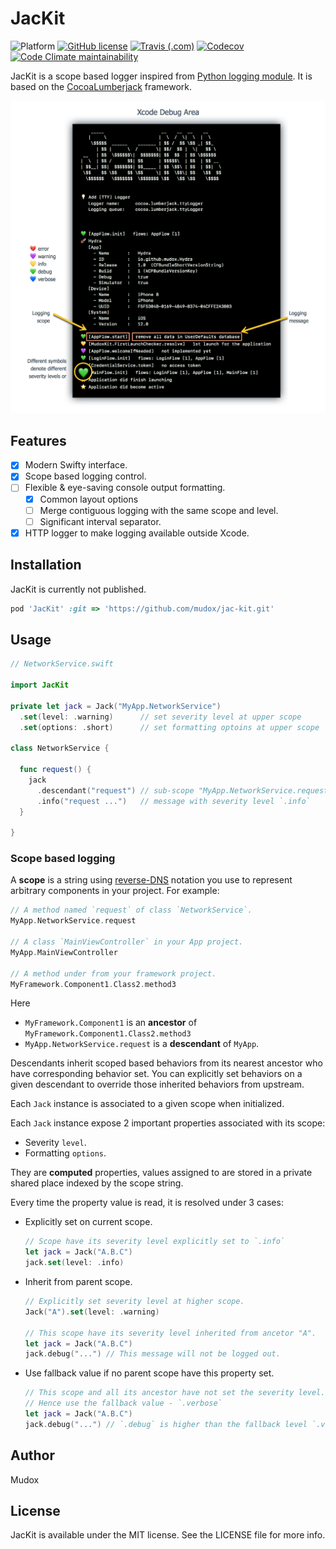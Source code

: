 # JacKit

![Platform](https://img.shields.io/badge/platform-ios-lightgrey.svg)
[![GitHub license](https://img.shields.io/github/license/mudox/jac-kit.svg)](https://github.com/mudox/jac-kit/blob/master/LICENSE)
[![Travis (.com)](https://img.shields.io/travis/com/mudox/jac-kit.svg)](https://travis-ci.com/mudox/jac-kit)
[![Codecov](https://img.shields.io/codecov/c/github/mudox/jac-kit.svg)](https://codecov.io/gh/mudox/mudox-kit)
[![Code Climate maintainability](https://img.shields.io/codeclimate/maintainability/mudox/jac-kit.svg)](https://codeclimate.com/github/mudox/jac-kit/maintainability)

JacKit is a scope based logger inspired from [Python logging module]. It is based on the [CocoaLumberjack] framework.

<p align="center">
  <img src="Asset/screenshot-project-start.png" width=747/>
</p>

## Features

- [x] Modern Swifty interface.
- [x] Scope based logging control.
- [ ] Flexible & eye-saving console output formatting.
    - [x] Common layout options
    - [ ] Merge contiguous logging with the same scope and level.
    - [ ] Significant interval separator.
- [x] HTTP logger to make logging available outside Xcode.

## Installation

<!--JacKit is available through [CocoaPods](http://cocoapods.org). To install-->
<!--it, simply add the following line to your Podfile:-->

JacKit is currently not published.

```ruby
pod 'JacKit' :git => 'https://github.com/mudox/jac-kit.git'
```

## Usage

```swift
// NetworkService.swift

import JacKit

private let jack = Jack("MyApp.NetworkService")
  .set(level: .warning)      // set severity level at upper scope
  .set(options: .short)      // set formatting optoins at upper scope

class NetworkService {

  func request() {
    jack
      .descendant("request") // sub-scope "MyApp.NetworkService.request"
      .info("request ...")   // message with severity level `.info`
  }

}
```

### Scope based logging

A __scope__ is a string using [reverse-DNS] notation you use to represent
arbitrary components in your project. For example:

```swift
// A method named `request` of class `NetworkService`.
MyApp.NetworkService.request

// A class `MainViewController` in your App project.
MyApp.MainViewController

// A method under from your framework project.
MyFramework.Component1.Class2.method3
```

Here

- `MyFramework.Component1` is an **ancestor** of `MyFramework.Component1.Class2.method3`
- `MyApp.NetworkService.request` is a **descendant** of `MyApp`.

Descendants inherit scoped based behaviors from its nearest ancestor who have
corresponding behavior set. You can explicitly set behaviors on a given
descendant to override those inherited behaviors from upstream.

Each `Jack` instance is associated to a given scope when initialized.

Each `Jack` instance expose 2 important properties associated with its
scope:

- Severity `level`.
- Formatting `options`.

They are __computed__ properties, values assigned to are stored in a private shared
place indexed by the scope string.

Every time the property value is read, it is resolved under 3 cases:

- Explicitly set on current scope.

  ```swift
  // Scope have its severity level explicitly set to `.info`
  let jack = Jack("A.B.C")
  jack.set(level: .info)
  ```

- Inherit from parent scope.

  ```swift
  // Explicitly set severity level at higher scope.
  Jack("A").set(level: .warning)

  // This scope have its severity level inherited from ancetor "A".
  let jack = Jack("A.B.C")
  jack.debug("...") // This message will not be logged out.
  ```

- Use fallback value if no parent scope have this property set.

  ```swift
  // This scope and all its ancestor have not set the severity level.
  // Hence use the fallback value - `.verbose`
  let jack = Jack("A.B.C")
  jack.debug("...") // `.debug` is higher than the fallback level `.verbose`, messge get logged out.
  ```

## Author

Mudox

## License

JacKit is available under the MIT license. See the LICENSE file for more info.

[CocoaLumberjack]: https://cocoalumberjack.github.io
[Python logging module]: https://docs.python.org/3/library/logging.html
[reverse-DNS]: https://en.wikipedia.org/wiki/Reverse_domain_name_notation
